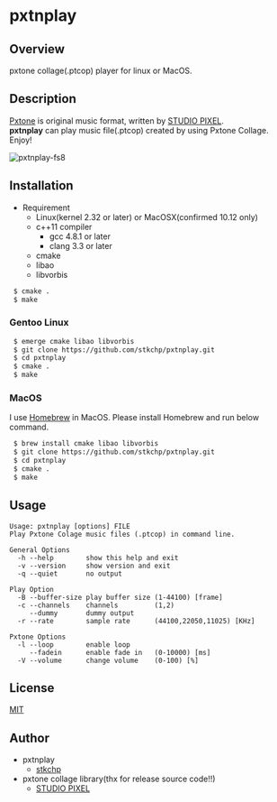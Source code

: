 pxtnplay
==========

## Overview

pxtone collage(.ptcop) player for linux or MacOS.

## Description

[Pxtone](http://pxtone.org/) is original music format, written by [STUDIO PIXEL](http://studiopixel.sakura.ne.jp/).  
**pxtnplay** can play music file(.ptcop) created by using Pxtone Collage. Enjoy!

![pxtnplay-fs8](https://cloud.githubusercontent.com/assets/19767799/19877535/6cfb9178-a023-11e6-9fd4-4008f1de834e.png)

## Installation

- Requirement
	- Linux(kernel 2.32 or later) or MacOSX(confirmed 10.12 only)
	- c++11 compiler
		- gcc 4.8.1 or later
		- clang 3.3 or later
	- cmake
	- libao
	- libvorbis

```bash
 $ cmake .
 $ make
```

### Gentoo Linux

```bash
 $ emerge cmake libao libvorbis
 $ git clone https://github.com/stkchp/pxtnplay.git
 $ cd pxtnplay
 $ cmake .
 $ make
```

### MacOS

I use [Homebrew](http://brew.sh/) in MacOS. Please install Homebrew and run below command.

```bash
 $ brew install cmake libao libvorbis
 $ git clone https://github.com/stkchp/pxtnplay.git
 $ cd pxtnplay
 $ cmake .
 $ make
```

## Usage

```
Usage: pxtnplay [options] FILE
Play Pxtone Colage music files (.ptcop) in command line.

General Options
  -h --help        show this help and exit
  -v --version     show version and exit
  -q --quiet       no output

Play Option
  -B --buffer-size play buffer size (1-44100) [frame]
  -c --channels    channels         (1,2)
     --dummy       dummy output
  -r --rate        sample rate      (44100,22050,11025) [KHz]

Pxtone Options
  -l --loop        enable loop
     --fadein      enable fade in   (0-10000) [ms]
  -V --volume      change volume    (0-100) [%]

```



## License

[MIT](LICENSE.md)

## Author

- pxtnplay
    - [stkchp](https://github.com/stkchp)
- pxtone collage library(thx for release source code!!)
    - [STUDIO PIXEL](http://studiopixel.sakura.ne.jp/)


